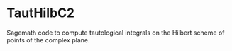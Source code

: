 # TautHilbC2
Sagemath code to compute tautological integrals on the Hilbert scheme of points of the complex plane.
